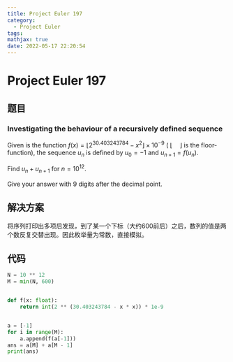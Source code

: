 ```yaml
---
title: Project Euler 197
category:
  - Project Euler
tags:
mathjax: true
date: 2022-05-17 22:20:54
---
```


<escape><!-- more --></escape>

# Project Euler 197

## 题目

### Investigating the behaviour of a recursively defined sequence

Given is the function $f(x) = \lfloor 2^{30.403243784}-x^2\rfloor \times 10^{-9}$ ( $\lfloor \quad \rfloor$  is the floor-function), the sequence $u_n$ is defined by $u_0 = -1$ and $u_{n+1} = f(u_n)$.

Find $u_n + u_{n+1}$ for $n = 10^{12}$.

Give your answer with $9$ digits after the decimal point.

## 解决方案

将序列打印出多项后发现，到了某一个下标（大约$600$前后）之后，数列的值是两个数反复交替出现。因此枚举量为常数，直接模拟。

## 代码

```py
N = 10 ** 12
M = min(N, 600)


def f(x: float):
    return int(2 ** (30.403243784 - x * x)) * 1e-9


a = [-1]
for i in range(M):
    a.append(f(a[-1]))
ans = a[M] + a[M - 1]
print(ans)

```
